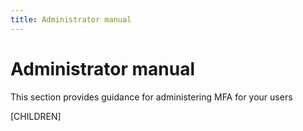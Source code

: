 ```yaml
---
title: Administrator manual
---
```


# Administrator manual

This section provides guidance for administering MFA for your users

[CHILDREN]
